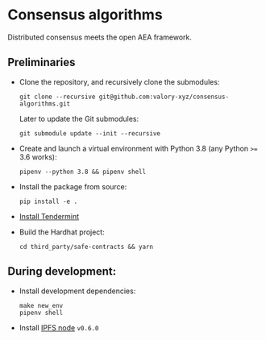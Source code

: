 # Consensus algorithms

Distributed consensus meets the open AEA framework.

## Preliminaries

- Clone the repository, and recursively clone the submodules:

      git clone --recursive git@github.com:valory-xyz/consensus-algorithms.git

  Later to update the Git submodules:

      git submodule update --init --recursive

- Create and launch a virtual environment with Python 3.8 (any Python `>=` 3.6 works):

      pipenv --python 3.8 && pipenv shell

- Install the package from source:

      pip install -e .

- [Install Tendermint](https://docs.tendermint.com/master/introduction/install.html)
- Build the Hardhat project:

      cd third_party/safe-contracts && yarn

## During development:

- Install development dependencies:

      make new_env
      pipenv shell

- Install [IPFS node](https://docs.ipfs.io/install/command-line/#official-distributions) `v0.6.0`
